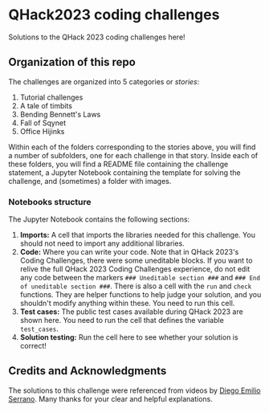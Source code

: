 # QHack2023 coding challenges

Solutions to the QHack 2023 coding challenges here!

## Organization of this repo

The challenges are organized into 5 categories or _stories_:

1. Tutorial challenges
2. A tale of timbits
3. Bending Bennett's Laws
4. Fall of Sqynet
5. Office Hijinks

Within each of the folders corresponding to the stories above, you will find a number of subfolders, one for each challenge in that story. Inside each of these folders, you will find a README file containing the challenge statement, a Jupyter Notebook containing the template for solving the challenge, and (sometimes) a folder with images.

### Notebooks structure

The Jupyter Notebook contains the following sections:

1. **Imports:** A cell that imports the libraries needed for this challenge. You should not need to import any additional libraries.
2. **Code:** Where you can write your code. Note that in QHack 2023's Coding Challenges, there were some uneditable blocks. If you want to relive the full QHack 2023 Coding Challenges experience, do not edit any code between the markers `### Uneditable section ###` and `### End of uneditable section ###`. There is also a cell with the `run` and `check` functions. They are helper functions to help judge your solution, and you shouldn't modify anything within these. You need to run this cell.
3. **Test cases:** The public test cases available during QHack 2023 are shown here. You need to run the cell that defines the variable `test_cases`.
4. **Solution testing:** Run the cell here to see whether your solution is correct!

## Credits and Acknowledgments

The solutions to this challenge were referenced from videos by [Diego Emilio Serrano](https://www.youtube.com/@diemilio). Many thanks for your clear and helpful explanations.
